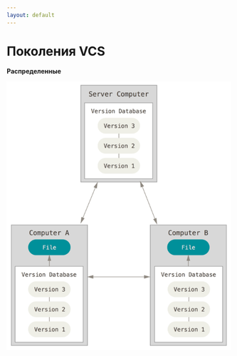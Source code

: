 ```yaml
---
layout: default
---
```


# Поколения VCS
**Распределенные**

<img src="public/images/distributed-vcs.png">

<style>
img {
    max-height: 80%;
    margin: auto;
}
</style>
